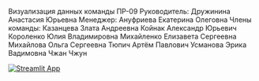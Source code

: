 Визуализация данных команды ПР-09
Руководитель: Дружинина Анастасия Юрьевна
Менеджер: Ануфриева Екатерина Олеговна
Члены команды: 
Казанцева Злата Андреевна
Койнак Александр Юрьевич
Короленко Юлия Владимировна
Михайленко Елизавета Сергеевна
Михайлова Ольга Сергеевна
Тюпич Артём Павлович
Усманова Эрика Вадимовна
Чжан Чжун 



[![Streamlit App](https://static.streamlit.io/badges/streamlit_badge_black_white.svg)](https://movies-dataset-template.streamlit.app/)

